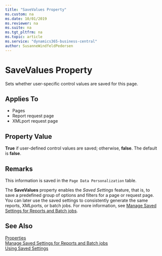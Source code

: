 ```yaml
---
title: "SaveValues Property"
ms.custom: na
ms.date: 10/01/2019
ms.reviewer: na
ms.suite: na
ms.tgt_pltfrm: na
ms.topic: article
ms.service: "dynamics365-business-central"
author: SusanneWindfeldPedersen
---
```


# SaveValues Property
Sets whether user-specific control values are saved for this page.  
  
## Applies To  
  
- Pages
- Report request page  
- XMLport request page
  
## Property Value  

**True** if user-defined control values are saved; otherwise, **false**. The default is **false**.  
  
## Remarks  

This information is saved in the `Page Data Personalization` table.  

The **SaveValues** property enables the *Saved Settings* feature, that is, to save a predefined group of options and filters for a page or request page. You can later use the saved settings to consistently generate the same reports, XMLports, or batch jobs. For more information, see [Manage Saved Settings for Reports and Batch jobs](https://docs.microsoft.com/en-us/dynamics365/business-central/reports-saving-reusing-settings).
  
## See Also

[Properties](devenv-properties.md)  
[Manage Saved Settings for Reports and Batch jobs](https://docs.microsoft.com/en-us/dynamics365/business-central/reports-saving-reusing-settings)  
[Using Saved Settings](https://docs.microsoft.com/en-us/dynamics365/business-central/ui-work-report#SavedSettings)